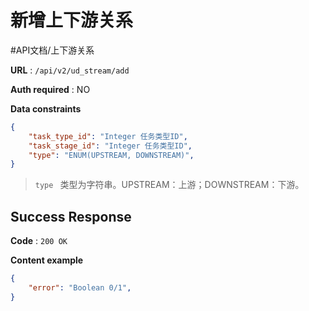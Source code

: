 # 新增上下游关系
#API文档/上下游关系

**URL** : `/api/v2/ud_stream/add`

**Auth required** : NO

**Data constraints**

```json
{
    "task_type_id": "Integer 任务类型ID",
    "task_stage_id": "Integer 任务类型ID",
    "type": "ENUM(UPSTREAM, DOWNSTREAM)",
}
```

> `type ` 类型为字符串。UPSTREAM：上游；DOWNSTREAM：下游。  

## Success Response

**Code** : `200 OK`

**Content example**

```json
{
    "error": "Boolean 0/1",
}
```

